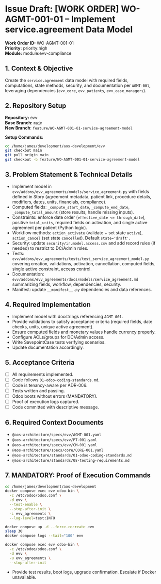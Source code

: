 # Issue Draft: [WORK ORDER] WO-AGMT-001-01 – Implement service.agreement Data Model

**Work Order ID:** WO-AGMT-001-01  
**Priority:** priority:high  
**Module:** module:evv-compliance

## 1. Context & Objective

Create the `service.agreement` data model with required fields, computations, state methods, security, and documentation per `AGMT-001`, leveraging dependencies (`evv_core`, `evv_patients`, `evv_case_managers`).

## 2. Repository Setup

**Repository:** evv  
**Base Branch:** `main`  
**New Branch:** `feature/WO-AGMT-001-01-service-agreement-model`

**Setup Commands:**
```bash
cd /home/james/development/aos-development/evv
git checkout main
git pull origin main
git checkout -b feature/WO-AGMT-001-01-service-agreement-model
```

## 3. Problem Statement & Technical Details

- Implement model in `evv/addons/evv_agreements/models/service_agreement.py` with fields defined in Story (agreement metadata, patient link, procedure details, modifiers, dates, units, financials, compliance).
- Computed fields: `_compute_start_date`, `_compute_end_date`, `_compute_total_amount` (store results, handle missing inputs).
- Constraints: enforce date order (`effective_date <= through_date`), positive `total_units`, required fields on activation, and single active agreement per patient (Python logic).
- Workflow methods: `action_activate` (validate + set state `active`), `action_cancel` (set state `cancelled`). Default `state='draft'`.
- Security: update `security/ir.model.access.csv` and add record rules (if needed) to restrict to DC/Admin roles.
- Tests: `evv/addons/evv_agreements/tests/test_service_agreement_model.py` covering creation, validations, activation, cancellation, computed fields, single active constraint, access control.
- Documentation: `evv/addons/evv_agreements/docs/models/service_agreement.md` summarizing fields, workflow, dependencies, security.
- Manifest: update `__manifest__.py` dependencies and data references.

## 4. Required Implementation

- Implement model with docstrings referencing `AGMT-001`.
- Provide validations to satisfy acceptance criteria (required fields, date checks, units, unique active agreement).
- Ensure computed fields and monetary values handle currency properly.
- Configure ACLs/groups for DC/Admin access.
- Write SavepointCase tests verifying scenarios.
- Update documentation accordingly.

## 5. Acceptance Criteria

- [ ] All requirements implemented.  
- [ ] Code follows `01-odoo-coding-standards.md`.  
- [ ] Code is tenancy-aware per ADR-006.  
- [ ] Tests written and passing.  
- [ ] Odoo boots without errors (MANDATORY).  
- [ ] Proof of execution logs captured.  
- [ ] Code committed with descriptive message.

## 6. Required Context Documents

- `@aos-architecture/specs/evv/AGMT-001.yaml`
- `@aos-architecture/specs/evv/PT-001.yaml`
- `@aos-architecture/specs/evv/CM-001.yaml`
- `@aos-architecture/specs/core/CORE-001.yaml`
- `@aos-architecture/standards/01-odoo-coding-standards.md`
- `@aos-architecture/standards/08-testing-requirements.md`

## 7. MANDATORY: Proof of Execution Commands

```bash
cd /home/james/development/aos-development
docker compose exec evv odoo-bin \
  -c /etc/odoo/odoo.conf \
  -d evv \
  --test-enable \
  --stop-after-init \
  -i evv_agreements \
  --log-level=test:INFO

docker compose up -d --force-recreate evv
sleep 30
docker compose logs --tail="100" evv

docker compose exec evv odoo-bin \
  -c /etc/odoo/odoo.conf \
  -d evv \
  -u evv_agreements \
  --stop-after-init
```

- Provide test results, boot logs, upgrade confirmation. Escalate if Docker unavailable.


